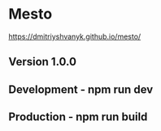 # Mesto

https://dmitriyshvanyk.github.io/mesto/

## Version 1.0.0

## Development - npm run dev

## Production - npm run build